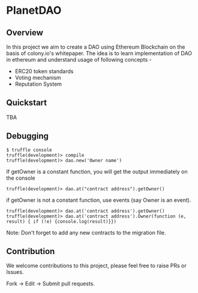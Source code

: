 # PlanetDAO

## Overview

In this project we aim to create a DAO using Ethereum Blockchain on the basis of colony.io's whitepaper. The idea is to learn implementation of DAO in ethereum and understand usage of following concepts -

* ERC20 token standards
* Voting mechanism
* Reputation System

## Quickstart
TBA

## Debugging

```
$ truffle console
truffle(development)> compile
truffle(development)> dao.new('Owner name')
```
If getOwner is a constant function, you will get the output immediately on the console
```
truffle(development)> dao.at("contract address").getOwner()   
```
if getOwner is not a constant function, use events (say Owner is an event).
```
truffle(development)> dao.at('contract address').getOwner()
truffle(development)> dao.at('contract address').Owner(function (e, result) { if (!e) {console.log(result)}})
```
Note: Don't forget to add any new contracts to the migration file.

## Contribution

We welcome contributions to this project, please feel free to raise PRs or Issues.

Fork -> Edit -> Submit pull requests.
